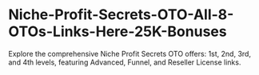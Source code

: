 # Niche-Profit-Secrets-OTO-All-8-OTOs-Links-Here-25K-Bonuses
Explore the comprehensive Niche Profit Secrets OTO offers: 1st, 2nd, 3rd, and 4th levels, featuring Advanced, Funnel, and Reseller License links.
